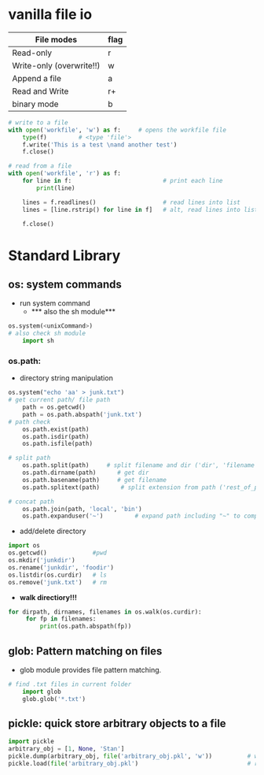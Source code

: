 # vanilla file io
|File modes|flag|
|--|--|
|Read-only|r|
|Write-only (overwrite!!)|w|
|Append a file|a|
|Read and Write|r+|
|binary mode|b|


```python
# write to a file
with open('workfile', 'w') as f:     # opens the workfile file
    type(f)         # <type 'file'>  
    f.write('This is a test \nand another test')   
    f.close()

# read from a file
with open('workfile', 'r') as f:  
    for line in f:                          # print each line
        print(line)

    lines = f.readlines()                   # read lines into list
    lines = [line.rstrip() for line in f]   # alt, read lines into list

    f.close()
```


# Standard Library  
## os: system commands
- run system command
  - *** also the sh module***
```python
os.system(<unixCommand>)
# also check sh module
    import sh
```

### os.path: 
- directory string manipulation
```python
os.system("echo 'aa' > junk.txt")
# get current path/ file path
    path = os.getcwd()
    path = os.path.abspath('junk.txt')
# path check
    os.path.exist(path)
    os.path.isdir(path)
    os.path.isfile(path)

# split path
    os.path.split(path)     # split filename and dir ('dir', 'filename')
    os.path.dirname(path)      # get dir 
    os.path.basename(path)     # get filename
    os.path.splitext(path)      # split extension from path ('rest_of_path', '.extension')

# concat path
    os.path.join(path, 'local', 'bin')
    os.path.expanduser('~')         # expand path including "~" to complete home direction  "/Users/<usrName>"
```

- add/delete directory
```python
import os
os.getcwd()             #pwd
os.mkdir('junkdir')
os.rename('junkdir', 'foodir')
os.listdir(os.curdir)   # ls
os.remove('junk.txt')   # rm
``` 

- **walk directiory!!!**
```python
for dirpath, dirnames, filenames in os.walk(os.curdir):
     for fp in filenames:
         print(os.path.abspath(fp))

```

## glob: Pattern matching on files
- glob module provides file pattern matching.
``` python
# find .txt files in current folder
    import glob
    glob.glob('*.txt')
```
## pickle: quick store arbitrary objects to a file
```python
import pickle
arbitrary_obj = [1, None, 'Stan']
pickle.dump(arbitrary_obj, file('arbitrary_obj.pkl', 'w'))          # write
pickle.load(file('arbitrary_obj.pkl')                               # read
```